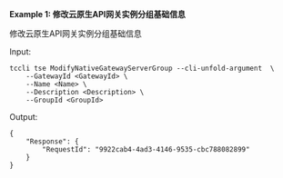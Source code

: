 **Example 1: 修改云原生API网关实例分组基础信息**

修改云原生API网关实例分组基础信息

Input: 

```
tccli tse ModifyNativeGatewayServerGroup --cli-unfold-argument  \
    --GatewayId <GatewayId> \
    --Name <Name> \
    --Description <Description> \
    --GroupId <GroupId>
```

Output: 
```
{
    "Response": {
        "RequestId": "9922cab4-4ad3-4146-9535-cbc788082899"
    }
}
```

